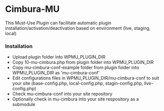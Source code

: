 # Cimbura-MU #

This Must-Use Plugin can facilitate automatic plugin installation/activation/deactivation based on environment (live, staging, local)

### Installation ###

* Upload plugin folder into WPMU_PLUGIN_DIR
* Copy 10-mu-cimbura.php from plugin folder into WPMU_PLUGIN_DIR
* Copy mu-cimbura-conf-example folder from plugin folder into WPMU_PLUGIN_DIR as 'mu-cimbura-conf'
* Edit configurations files in WPMU_PLUGIN_DIR/mu-cimbura-conf to suit your site (base-config.php, local-config.php, stagin-config.php, live-config.php)
* Check mu-cimbura-conf into your site repository
* Optionally check in mu-cimbura into your site respository as a submodule